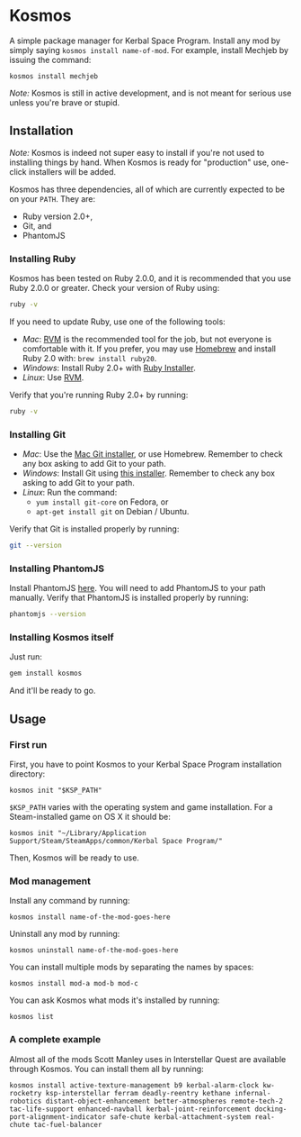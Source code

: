 # Kosmos

A simple package manager for Kerbal Space Program. Install any mod by simply
saying `kosmos install name-of-mod`. For example, install Mechjeb by issuing the
command:

```
kosmos install mechjeb
```

*Note:* Kosmos is still in active development, and is not meant for serious use
unless you're brave or stupid.

## Installation

*Note:* Kosmos is indeed not super easy to install if you're not used to
installing things by hand. When Kosmos is ready for "production" use, one-click
installers will be added.

Kosmos has three dependencies, all of which are currently expected to be on your
`PATH`. They are:

* Ruby version 2.0+,
* Git, and
* PhantomJS

### Installing Ruby

Kosmos has been tested on Ruby 2.0.0, and it is recommended that you use Ruby
2.0.0 or greater. Check your version of Ruby using:

```sh
ruby -v
```

If you need to update Ruby, use one of the following tools:

* *Mac*: [RVM](https://rvm.io/) is the recommended tool for the job, but not
  everyone is comfortable with it. If you prefer, you may use
  [Homebrew](http://brew.sh) and install Ruby 2.0 with: `brew install ruby20`.
* *Windows*: Install Ruby 2.0+ with [Ruby Installer](http://rubyinstaller.org/).
* *Linux*: Use [RVM](https://rvm.io/).

Verify that you're running Ruby 2.0+ by running:

```sh
ruby -v
```

### Installing Git

* *Mac*: Use the [Mac Git installer][mac-git], or use Homebrew. Remember to
  check any box asking to add Git to your path.
* *Windows*: Install Git using [this installer][win-git]. Remember to check any
  box asking to add Git to your path.
* *Linux*: Run the command:
  * `yum install git-core` on Fedora, or
  * `apt-get install git` on Debian / Ubuntu.

Verify that Git is installed properly by running:

```sh
git --version
```

### Installing PhantomJS

Install PhantomJS [here][phantom]. You will need to add PhantomJS to your path
manually. Verify that PhantomJS is installed properly by running:

```sh
phantomjs --version
```

### Installing Kosmos itself

Just run:

```sh
gem install kosmos
```

And it'll be ready to go.

## Usage

### First run

First, you have to point Kosmos to your Kerbal Space Program installation directory:

```
kosmos init "$KSP_PATH"
```
`$KSP_PATH` varies with the operating system and game installation.
For a Steam-installed game on OS X it should be:
```
kosmos init "~/Library/Application Support/Steam/SteamApps/common/Kerbal Space Program/"
```

Then, Kosmos will be ready to use.

### Mod management

Install any command by running:

```
kosmos install name-of-the-mod-goes-here
```

Uninstall any mod by running:

```
kosmos uninstall name-of-the-mod-goes-here
```

You can install multiple mods by separating the names by spaces:

```
kosmos install mod-a mod-b mod-c
```

You can ask Kosmos what mods it's installed by running:

```
kosmos list
```

### A complete example

Almost all of the mods Scott Manley uses in Interstellar Quest are available
through Kosmos. You can install them all by running:

```
kosmos install active-texture-management b9 kerbal-alarm-clock kw-rocketry ksp-interstellar ferram deadly-reentry kethane infernal-robotics distant-object-enhancement better-atmospheres remote-tech-2 tac-life-support enhanced-navball kerbal-joint-reinforcement docking-port-alignment-indicator safe-chute kerbal-attachment-system real-chute tac-fuel-balancer
```

[mac-git]: http://sourceforge.net/projects/git-osx-installer/
[win-git]: http://git-scm.com/download/win
[phantom]: http://phantomjs.org/download.html
